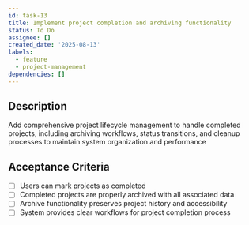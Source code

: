 ```yaml
---
id: task-13
title: Implement project completion and archiving functionality
status: To Do
assignee: []
created_date: '2025-08-13'
labels:
  - feature
  - project-management
dependencies: []
---
```


## Description

Add comprehensive project lifecycle management to handle completed projects, including archiving workflows, status transitions, and cleanup processes to maintain system organization and performance

## Acceptance Criteria

- [ ] Users can mark projects as completed
- [ ] Completed projects are properly archived with all associated data
- [ ] Archive functionality preserves project history and accessibility
- [ ] System provides clear workflows for project completion process
